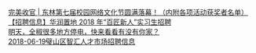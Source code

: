   
[完美收官 | 东林第七届校园网络文化节圆满落幕！（内附各项活动获奖者名单）](http://www.dianyue.me/archives/807/cefivxqtpxkiysci/)  
[【招聘信息】华润置地 2018 年“百匠新人”实习生招聘](http://www.dianyue.me/archives/531/zjqw6y351c97beb1/)  
[明天，全椒很多地方停电，快来看看有没有你家？](http://www.dianyue.me/archives/068/tyg6gk8db7ct2cvb/)  
[2018-06-19璧山区智汇人才市场招聘信息](http://www.dianyue.me/archives/383/7pghxvakwdhc7kkn/)
